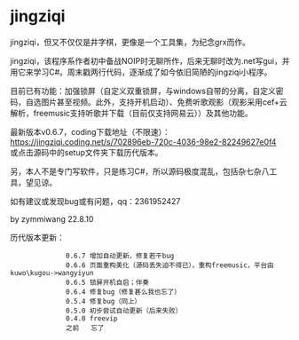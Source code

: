 # jingziqi
jingziqi，但又不仅仅是井字棋，更像是一个工具集，为纪念grx而作。


jingziqi，该程序系作者初中备战NOIP时无聊所作，后来无聊时改为.net写gui，并用它来学习C#。周末戳两行代码，逐渐成了如今依旧简陋的jingziqi小程序。

目前已有功能：加强锁屏（自定义双重锁屏，与windows自带的分离，自定义密码，自选图片甚至视频。此外，支持开机启动）、免费听歌观影（观影采用cef+云解析，freemusic支持听歌并下载（目前仅支持网易云））及其他功能。

最新版本v0.6.7，coding下载地址（不限速）：https://jingziqi.coding.net/s/702896eb-720c-4036-98e2-82249627e0f4        
或点击源码中的setup文件夹下载历代版本。

另，本人不是专门写软件，只是练习C#，所以源码极度混乱，包括杂七杂八工具，望见谅。

如有建议或发现bug或有问题，qq：2361952427

by zymmiwang 22.8.10

历代版本更新：

                  0.6.7 增加自动更新，修复若干bug
                  0.6.6 页面重构美化（源码丢失迫不得已），重构freemusic，平台由kuwo\kugou->wangyiyun
                  0.6.5 锁屏开机自启；伴奏
                  0.6.4 修复bug（修复甚么我也忘了）
                  0.5.4 修复bug（同上）
                  0.5.0 初步尝试自动更新（后来失败）
                  0.4.0 freevip
                  之前   忘了